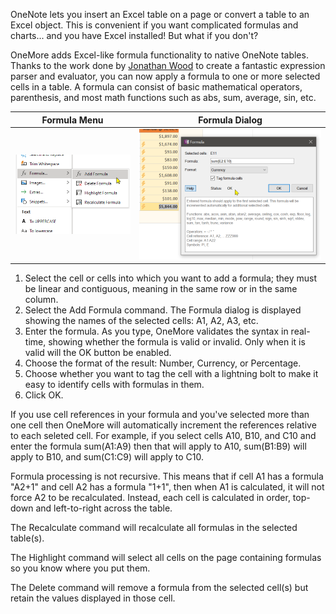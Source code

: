OneNote lets you insert an Excel table on a page or convert a table to an Excel object. This is
convenient if you want complicated formulas and charts... and you have Excel installed! But what
if you don't?

OneMore adds Excel-like formula functionality to native OneNote tables. Thanks to the work done
by [Jonathan Wood](http://www.blackbeltcoder.com/Articles/algorithms/a-c-expression-evaluator)
to create a fantastic expression parser and evaluator, you can now apply a formula to one or more
selected cells in a table. A formula can consist of basic mathematical operators, parenthesis,
and most math functions such as abs, sum, average, sin, etc.

| Formula Menu | Formula Dialog |
| ------------ | -------------- |
| ![Formula Menu](images/FormulaMenu.png) | ![Formula Dialog](images/FormulaDialog.png) |

1. Select the cell or cells into which you want to add a formula; they must be linear and
   contiguous, meaning in the same row or in the same column.
1. Select the Add Formula command. The Formula dialog is displayed showing the names of the
   selected cells: A1, A2, A3, etc.
1. Enter the formula. As you type, OneMore validates the syntax in real-time, showing whether
   the formula is valid or invalid. Only when it is valid will the OK button be enabled.
1. Choose the format of the result: Number, Currency, or Percentage.
1. Choose whether you want to tag the cell with a lightning bolt to make it easy to identify
   cells with formulas in them.
1. Click OK.

If you use cell references in your formula and you've selected more than one cell then OneMore
will automatically increment the references relative to each seleted cell. For example, if you
select cells A10, B10, and C10 and enter the formula sum(A1:A9) then that will apply to A10, 
sum(B1:B9) will apply to B10, and sum(C1:C9) will apply to C10.

Formula processing is not recursive. This means that if cell A1 has a formula "A2+1" and cell
A2 has a formula "1+1", then when A1 is calculated, it will not force A2 to be recalculated.
Instead, each cell is calculated in order, top-down and left-to-right across the table.

The Recalculate command will recalculate all formulas in the selected table(s).

The Highlight command will select all cells on the page containing formulas so you know where
you put them.

The Delete command will remove a formula from the selected cell(s) but retain the values displayed
in those cell.
